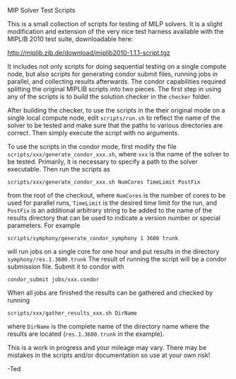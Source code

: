 MIP Solver Test Scripts

This is a small collection of scripts for testing of MILP solvers. 
It is a slight modification and extension of the very nice test harness 
available with the MIPLIB 2010 test suite, downloadable here:

http://miplib.zib.de/download/miplib2010-1.1.1-script.tgz

It includes not only scripts for doing sequential testing on a 
single compute node, but also scripts for generating condor submit
files, running jobs in parallel, and collecting results afterwards.
The condor capabilities required splitting the original MIPLIB
scripts into two pieces. The first step in using any of the scripts
is to build the solution checker in the ```checker``` folder.

After building the checker, to use the scripts in the their original
mode on a single local compute node, edit ```scripts/run.sh``` to reflect 
the name of the solver to be tested and make sure that the paths to
various directories are correct. Then simply execute the script with no
arguments.

To use the scripts in the condor mode, first modify the file
```scripts/xxx/generate_condor_xxx.sh```, where ```xxx``` is the name of 
the solver to be tested. Primarily, it is necessary to specify a path
to the solver executable. Then run the scripts as
```
scripts/xxx/generate_condor_xxx.sh NumCores TimeLimit PostFix
```
from the root of the checkout, where ```NumCores``` is the number of cores 
to be used for parallel runs, ```TimeLimit``` is the desired time limit for 
the run, and ```PostFix``` is an additional arbitrary string to be added to 
the name of the results directory that can be used to indicate a version 
number or special parameters. For example
```
scripts/symphony/generate_condor_symphony 1 3600 trunk
```
will run jobs on a single core for one hour and put results in the 
directory
```symphony/res.1.3600.trunk```
The result of running the script will be a condor submission file. 
Submit it to condor with
```
condor_submit jobs/xxx.condor
```
When all jobs are finished the results can be gathered and checked by
running
```
scripts/xxx/gather_results_xxx.sh DirName
```
where ```DirName``` is the complete name of the directory name where
the results are located (```res.1.3600.trunk``` in the example).

This is a work in progress and your mileage may vary. There may be
mistakes in the scripts and/or documentation so use at your own risk!

-Ted